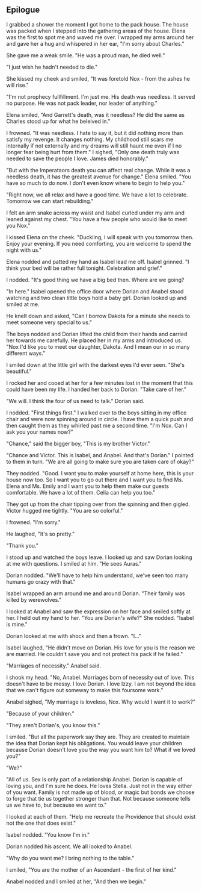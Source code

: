 ## Epilogue

I grabbed a shower the moment I got home to the pack house.  The house was packed when I stepped into the gathering areas of the house.  Elena was the first to spot me and waved me over.  I wrapped my arms around her and gave her a hug and whispered in her ear, "I'm sorry about Charles."

She gave me a weak smile.  "He was a proud man, he died well."

"I just wish he hadn't needed to die."  

She kissed my cheek and smiled, "It was foretold Nox - from the ashes he will rise."

"I'm not prophecy fullfillment.  I'm just me.  His death was needless.  It served no purpose.  He was not pack leader, nor leader of anything."

Elena smiled, "And Garrett's death, was it needless?  He did the same as Charles stood up for what he beleived in."

I frowned.  "It was needless.  I hate to say it, but it did nothing more than satisfy my revenge.  It changes nothing.  My childhood still scars me internally if not externally and my dreams will still haunt me even if I no longer fear being hurt from them."  I sighed, "Only one death truly was needed to save the people I love.  James died honorably."

"But with the Imperataors death you can affect real change.  While it was a needless death, it has the greatest avenue for change."  Elena smiled.  "You have so much to do now.  I don't even know where to begin to help you."

"Right now, we all relax and have a good time.  We have a lot to celebrate.  Tomorrow we can start rebuilding."

I felt an arm snake across my waist and Isabel curled under my arm and leaned against my chest.  "You have a few people who would like to meet you Nox."

I kissed Elena on the cheek. "Duckling, I will speak with you tomorrow then.  Enjoy your evening.  If you need comforting, you are welcome to spend the night with us."

Elena nodded and patted my hand as Isabel lead me off.  Isabel grinned.  "I think your bed will be rather full tonight.  Celebration and grief."

I nodded.  "It's good thing we have a big bed then.  Where are we going?

"In here." Isabel opened the office door where Dorian and Anabel stood watching and two clean little boys hold a baby girl.  Dorian looked up and smiled at me.  

He knelt down and asked, "Can I borrow Dakota for a minute she needs to meet someone very special to us."

The boys nodded and Dorian lifted the child from their hands and carried her towards me carefully.  He placed her in my arms and introduced us.  "Nox I'd like you to meet our daughter, Dakota.  And I mean our in so many different ways."

I smiled down at the little girl with the darkest eyes I'd ever seen.  "She's beautiful."

I rocked her and cooed at her for a few minutes lost in the moment that this could have been my life.  I handed her back to Dorian.  "Take care of her."

"We will.  I think the four of us need to talk."  Dorian said.

I nodded.  "First things first."  I walked over to the boys sitting in my office chair and were now spinning around in circle.  I have them a quick push and then caught them as they whirled past me a second time.  "I'm Nox.  Can I ask you your names now?"

"Chance," said the bigger boy, "This is my brother Victor."

"Chance and Victor.  This is Isabel, and Anabel.  And that's Dorian."  I pointed to them in turn.  "We are all going to make sure you are taken care of okay?"

They nodded. "Good.  I want you to make yourself at home here, this is your house now too.  So I want you to go out there and I want you to find Ms. Elena and Ms. Emily and I want you to help them make our guests comfortable.  We have a lot of them.  Celia can help you too."

They got up from the chair tipping over from the spinning and then gigled. Victor hugged me tightly.  "You are so colorful."

I frowned.  "I'm sorry."

He laughed, "It's so pretty."

"Thank you."

I stood up and watched the boys leave.  I looked up and saw Dorian looking at me with questions.  I smiled at him.  "He sees Auras."

Dorian nodded.  "We'll have to help him understand, we've seen too many humans go crazy with that."

Isabel wrapped an arm around me and around Dorian.  "Their family was killed by werewolves."

I looked at Anabel and saw the expression on her face and smiled softly at her.  I held out my hand to her.  "You are Dorian's wife?"  She nodded.  "Isabel is mine."

Dorian looked at me with shock and then a frown.  "I..."

Isabel laughed, "He didn't move on Dorian.  His love for you is the reason we are married.  He couldn't save you and not protect his pack if he failed."

"Marriages of necessity."  Anabel said.

I shook my head.  "No, Anabel.  Marriages born of necessity out of love.  This doesn't have to be messy. I love Dorian.  I love Izzy.  I am not beyond the idea that we can't figure out someway to make this foursome work."

Anabel sighed, "My marriage is loveless, Nox.  Why would I want it to work?"

"Because of your children."

"They aren't Dorian's, you know this."

I smiled. "But all the paperwork say they are.  They are created to maintain the idea that Dorian kept his obligations.  You would leave your children because Dorian doesn't love you the way you want him to?  What if we loved you?"

"We?"

"All of us.  Sex is only part of a relationship Anabel.  Dorian is capable of loving you, and I'm sure he does.  He loves Stella.  Just not in the way either of you want.  Family is not made up of blood, or magic but bonds we choose to forge that tie us together stronger than that.  Not because someone tells us we have to, but because we want to."

I looked at each of them. "Help me recreate the Providence that should exist not the one that does exist."  

Isabel nodded.  "You know I'm in."

Dorian nodded his ascent.  We all looked to Anabel.

"Why do you want me?  I bring nothing to the table."

I smiled, "You are the mother of an Ascendant - the first of her kind."

Anabel nodded and I smiled at her, "And then we begin."